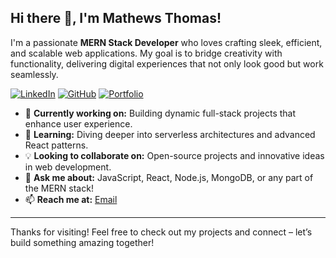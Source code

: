 ## Hi there 👋, I'm Mathews Thomas!

I'm a passionate **MERN Stack Developer** who loves crafting sleek, efficient, and scalable web applications. My goal is to bridge creativity with functionality, delivering digital experiences that not only look good but work seamlessly.

[![LinkedIn](https://img.shields.io/badge/LinkedIn-0077B5?style=for-the-badge&logo=linkedin&logoColor=white)](https://www.linkedin.com/in/mathewsthomas)
[![GitHub](https://img.shields.io/badge/GitHub-100000?style=for-the-badge&logo=github&logoColor=white)](https://github.com/Mathews-Thomas)
[![Portfolio](https://img.shields.io/badge/Portfolio-000000?style=for-the-badge&logo=wordpress&logoColor=white)](https://www.mathewsthomas.online/)

- 🔭 **Currently working on:** Building dynamic full-stack projects that enhance user experience.
- 🌱 **Learning:** Diving deeper into serverless architectures and advanced React patterns.
- 💡 **Looking to collaborate on:** Open-source projects and innovative ideas in web development.
- 💬 **Ask me about:** JavaScript, React, Node.js, MongoDB, or any part of the MERN stack!
- 📫 **Reach me at:** [Email](mailto:mathewsxo@gmail.com)

---

Thanks for visiting! Feel free to check out my projects and connect – let’s build something amazing together!
